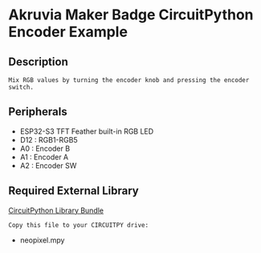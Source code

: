 # Akruvia Maker Badge CircuitPython Encoder Example
## Description
```
Mix RGB values by turning the encoder knob and pressing the encoder switch.
```
## Peripherals
- ESP32-S3 TFT Feather built-in RGB LED
- D12 : RGB1-RGB5
- A0 : Encoder B
- A1 : Encoder A
- A2 : Encoder SW
## Required External Library
[CircuitPython Library Bundle](https://circuitpython.org/libraries)
```
Copy this file to your CIRCUITPY drive:
```
- neopixel.mpy
